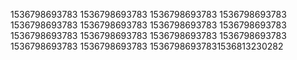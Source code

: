 1536798693783
1536798693783
1536798693783
1536798693783
1536798693783
1536798693783
1536798693783
1536798693783
1536798693783
1536798693783
1536798693783
1536798693783
1536798693783
1536798693783
15367986937831536813230282